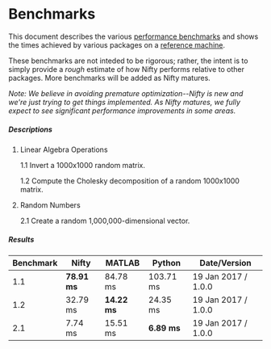 # Benchmarks

This document describes the various [performance benchmarks](https://github.com/nifty-swift/Nifty-benchmarks) and shows the times achieved by various packages on a [reference machine](#Benchmarks "Ubuntu 16.04, 64-bit; AMD FX-8350 4.0 GHz, 8 core CPU; 32 GB DDR3 RAM; GeForce GTX 750 Ti; 256 GB SSD").

These benchmarks are not inteded to be rigorous; rather, the intent is to simply provide a *rough* estimate of how Nifty performs relative to other packages. More benchmarks will be added as Nifty matures.

*Note: We believe in avoiding premature optimization--Nifty is new and we're just trying to get things implemented. As Nifty matures, we fully expect to see significant performance improvements in some areas.*

##### Descriptions

1. Linear Algebra Operations

    1.1 Invert a 1000x1000 random matrix.

    1.2 Compute the Cholesky decomposition of a random 1000x1000 matrix.

2. Random Numbers

    2.1 Create a random 1,000,000-dimensional vector.

##### Results

| Benchmark       | Nifty          | MATLAB          | Python          | Date/Version           |
|-----------------|----------------|-----------------|-----------------|------------------------|
| 1.1             | **78.91 ms**   | 84.78 ms        | 103.71 ms       | 19 Jan 2017 / 1.0.0    |
| 1.2             | 32.79 ms       | **14.22 ms**    | 24.35 ms        | 19 Jan 2017 / 1.0.0    |
| 2.1             | 7.74 ms        | 15.51 ms        | **6.89 ms**     | 19 Jan 2017 / 1.0.0    |